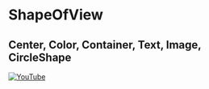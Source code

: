 # ShapeOfView
## Center, Color, Container, Text, Image, CircleShape


[![YouTube](https://img.youtube.com/vi/AavT_kmG4m4/0.jpg)](https://youtu.be/AavT_kmG4m4 "ShapeOfView | Center, Color, Container, Text, Image, CircleShape")
